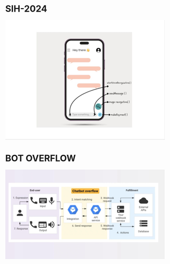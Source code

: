 # SIH-2024


![1](https://github.com/NINJAHATTORI004/SIH-2024/blob/main/ssss.jpg)   
# BOT OVERFLOW
![2](https://github.com/NINJAHATTORI004/SIH-2024/blob/main/bot%20overflow.jpg
)  
